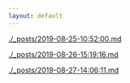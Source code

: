 ```yaml
---
layout: default
---
```


[./_posts/2019-08-25-10:52:00.md](./_posts/2019-08-25-10:52:00.md)

[./_posts/2019-08-26-15:19:16.md](./_posts/2019-08-26-15:19:16.md)

[./_posts/2019-08-27-14:06:11.md](./_posts/2019-08-27-14:06:11.md)

